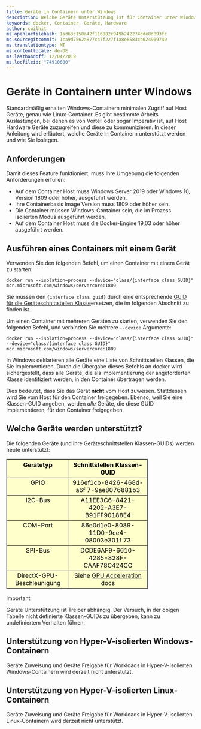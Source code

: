 ```yaml
---
title: Geräte in Containern unter Windows
description: Welche Geräte Unterstützung ist für Container unter Windows vorhanden?
keywords: docker, Container, Geräte, Hardware
author: cwilhit
ms.openlocfilehash: 1ad63c158a42f116882c949b242274dde8d893fc
ms.sourcegitcommit: 1ca9d7562a877c47f227f1a8e6583cb024909749
ms.translationtype: MT
ms.contentlocale: de-DE
ms.lasthandoff: 12/04/2019
ms.locfileid: "74910600"
---
```

# <a name="devices-in-containers-on-windows"></a>Geräte in Containern unter Windows

Standardmäßig erhalten Windows-Containern minimalen Zugriff auf Host Geräte, genau wie Linux-Container. Es gibt bestimmte Arbeits Auslastungen, bei denen es von Vorteil oder sogar Imperativ ist, auf Host Hardware Geräte zuzugreifen und diese zu kommunizieren. In dieser Anleitung wird erläutert, welche Geräte in Containern unterstützt werden und wie Sie loslegen.

## <a name="requirements"></a>Anforderungen

Damit dieses Feature funktioniert, muss Ihre Umgebung die folgenden Anforderungen erfüllen:
- Auf dem Container Host muss Windows Server 2019 oder Windows 10, Version 1809 oder höher, ausgeführt werden.
- Ihre Containerbasis Image Version muss 1809 oder höher sein.
- Die Container müssen Windows-Container sein, die im Prozess isolierten Modus ausgeführt werden.
- Auf dem Container Host muss die Docker-Engine 19,03 oder höher ausgeführt werden.

## <a name="run-a-container-with-a-device"></a>Ausführen eines Containers mit einem Gerät

Verwenden Sie den folgenden Befehl, um einen Container mit einem Gerät zu starten:

```shell
docker run --isolation=process --device="class/{interface class GUID}" mcr.microsoft.com/windows/servercore:1809
```

Sie müssen den `{interface class guid}` durch eine entsprechende [GUID für die Geräteschnittstellen Klasse](https://docs.microsoft.com/windows-hardware/drivers/install/overview-of-device-interface-classes)ersetzen, die im folgenden Abschnitt zu finden ist.

Um einen Container mit mehreren Geräten zu starten, verwenden Sie den folgenden Befehl, und verbinden Sie mehrere `--device` Argumente:

```shell
docker run --isolation=process --device="class/{interface class GUID}" --device="class/{interface class GUID}" mcr.microsoft.com/windows/servercore:1809
```

In Windows deklarieren alle Geräte eine Liste von Schnittstellen Klassen, die Sie implementieren. Durch die Übergabe dieses Befehls an docker wird sichergestellt, dass alle Geräte, die als Implementierung der angeforderten Klasse identifiziert werden, in den Container übertragen werden.

Dies bedeutet, dass Sie das Gerät **nicht** vom Host zuweisen. Stattdessen wird Sie vom Host für den Container freigegeben. Ebenso, weil Sie eine Klassen-GUID angeben, werden _alle_ Geräte, die diese GUID implementieren, für den Container freigegeben.

## <a name="what-devices-are-supported"></a>Welche Geräte werden unterstützt?

Die folgenden Geräte (und ihre Geräteschnittstellen Klassen-GUIDs) werden heute unterstützt:
  
<table border="1" style="background-color:FFFFCC;border-collapse:collapse;border:1px solid FFCC00;color:000000;width:75%" cellpadding="5" cellspacing="5">
<thead>
<tr valign="top">
<th><center>Gerätetyp</center></th>
<th><center>Schnittstellen Klassen-GUID</center></th>
</tr>
</thead>
<tbody>
<tr valign="top">
<td><center>GPIO</center></td>
<td><center>916ef1cb-8426-468d-a6f 7-9ae8076881b3</center></td>
</tr>
<tr valign="top">
<td><center>I2C-Bus</center></td>
<td><center>A11EE3C6-8421-4202-A3E7-B91FF90188E4</center></td>
</tr>
<tr valign="top">
<td><center>COM-Port</center></td>
<td><center>86e0d1e0-8089-11D0-9ce4-08003e301f 73</center></td>
</tr>
<tr valign="top">
<td><center>SPI-Bus</center></td>
<td><center>DCDE6AF9-6610-4285-828F-CAAF78C424CC</center></td>
</tr>
<tr valign="top">
<td><center>DirectX-GPU-Beschleunigung</center></td>
<td><center>Siehe <a href="https://docs.microsoft.com/virtualization/windowscontainers/deploy-containers/gpu-acceleration">GPU Acceleration</a> docs</center></td>
</tr>
</tbody>
</table>

> [!IMPORTANT]
> Geräte Unterstützung ist Treiber abhängig. Der Versuch, in der obigen Tabelle nicht definierte Klassen-GUIDs zu übergeben, kann zu undefiniertem Verhalten führen.

## <a name="hyper-v-isolated-windows-container-support"></a>Unterstützung von Hyper-V-isolierten Windows-Containern

Geräte Zuweisung und Geräte Freigabe für Workloads in Hyper-V-isolierten Windows-Containern wird derzeit nicht unterstützt.

## <a name="hyper-v-isolated-linux-container-support"></a>Unterstützung von Hyper-V-isolierten Linux-Containern

Geräte Zuweisung und Geräte Freigabe für Workloads in Hyper-V-isolierten Linux-Containern wird derzeit nicht unterstützt.
